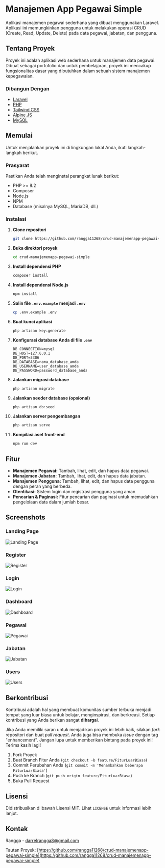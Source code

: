 # Manajemen App Pegawai Simple

Aplikasi manajemen pegawai sederhana yang dibuat menggunakan Laravel. Aplikasi ini memungkinkan pengguna untuk melakukan operasi CRUD (Create, Read, Update, Delete) pada data pegawai, jabatan, dan pengguna.

## Tentang Proyek

Proyek ini adalah aplikasi web sederhana untuk manajemen data pegawai. Dibuat sebagai portofolio dan untuk pembelajaran, proyek ini mencakup fungsionalitas dasar yang dibutuhkan dalam sebuah sistem manajemen kepegawaian.

### Dibangun Dengan

  * [Laravel](https://laravel.com/)
  * [PHP](https://www.php.net/)
  * [Tailwind CSS](https://tailwindcss.com/)
  * [Alpine.JS](https://alpinejs.dev/)
  * [MySQL](https://www.mysql.com/)

## Memulai

Untuk menjalankan proyek ini di lingkungan lokal Anda, ikuti langkah-langkah berikut.

### Prasyarat

Pastikan Anda telah menginstal perangkat lunak berikut:

  * PHP \>= 8.2
  * Composer
  * Node.js
  * NPM
  * Database (misalnya MySQL, MariaDB, dll.)

### Instalasi

1.  **Clone repositori**
    ```sh
    git clone https://github.com/rangga11268/crud-manajemenapp-pegawai-simple.git
    ```
2.  **Buka direktori proyek**
    ```sh
    cd crud-manajemenapp-pegawai-simple
    ```
3.  **Install dependensi PHP**
    ```sh
    composer install
    ```
4.  **Install dependensi Node.js**
    ```sh
    npm install
    ```
5.  **Salin file `.env.example` menjadi `.env`**
    ```sh
    cp .env.example .env
    ```
6.  **Buat kunci aplikasi**
    ```sh
    php artisan key:generate
    ```
7.  **Konfigurasi database Anda di file `.env`**
    ```env
    DB_CONNECTION=mysql
    DB_HOST=127.0.0.1
    DB_PORT=3306
    DB_DATABASE=nama_database_anda
    DB_USERNAME=user_database_anda
    DB_PASSWORD=password_database_anda
    ```
8.  **Jalankan migrasi database**
    ```sh
    php artisan migrate
    ```
9.  **Jalankan seeder database (opsional)**
    ```sh
    php artisan db:seed
    ```
10. **Jalankan server pengembangan**
    ```sh
    php artisan serve
    ```
11. **Kompilasi aset front-end**
    ```sh
    npm run dev
    ```

## Fitur

  * **Manajemen Pegawai:** Tambah, lihat, edit, dan hapus data pegawai.
  * **Manajemen Jabatan:** Tambah, lihat, edit, dan hapus data jabatan.
  * **Manajemen Pengguna:** Tambah, lihat, edit, dan hapus data pengguna dengan peran yang berbeda.
  * **Otentikasi:** Sistem login dan registrasi pengguna yang aman.
  * **Pencarian & Paginasi:** Fitur pencarian dan paginasi untuk memudahkan pengelolaan data dalam jumlah besar.

## Screenshots

### Landing Page
![Landing Page](public/Readme%20github/images/landingpage.png)

### Register
![Register](public/Readme%20github/images/register.png)

### Login
![Login](public/Readme%20github/images/login.png)

### Dashboard
![Dashboard](public/Readme%20github/images/dashboard.png)

### Pegawai
![Pegawai](public/Readme%20github/images/pegawai.png)

### Jabatan
![Jabatan](public/Readme%20github/images/jabatan.png)

### Users
![Users](public/Readme%20github/images/users.png)

## Berkontribusi

Kontribusi adalah hal yang membuat komunitas sumber terbuka menjadi tempat yang luar biasa untuk belajar, menginspirasi, dan berkreasi. Setiap kontribusi yang Anda berikan sangat **dihargai**.

Jika Anda memiliki saran untuk menjadikan proyek ini lebih baik, silakan *fork* repositori dan buat *pull request*. Anda juga bisa membuka *issue* dengan tag "enhancement". Jangan lupa untuk memberikan bintang pada proyek ini\! Terima kasih lagi\!

1.  Fork Proyek
2.  Buat Branch Fitur Anda (`git checkout -b feature/FiturLuarBiasa`)
3.  Commit Perubahan Anda (`git commit -m 'Menambahkan beberapa FiturLuarBiasa'`)
4.  Push ke Branch (`git push origin feature/FiturLuarBiasa`)
5.  Buka Pull Request

## Lisensi

Didistribusikan di bawah Lisensi MIT. Lihat `LICENSE` untuk informasi lebih lanjut.

## Kontak

Rangga - [darrelrangga8@gmail.com](mailto:darrelrangga@gmail.com)

Tautan Proyek: [https://github.com/rangga11268/crud-manajemenapp-pegawai-simple](https://github.com/rangga11268/crud-manajemenapp-pegawai-simple)
